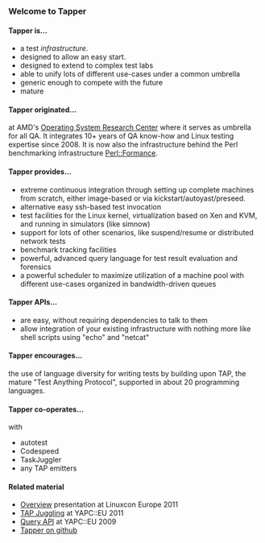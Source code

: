 ### Welcome to Tapper

#### Tapper is...

* a test *infrastructure*.
* designed to allow an easy start.
* designed to extend to complex test labs
* able to unify lots of different use-cases under a common umbrella
* generic enough to compete with the future
* mature

#### Tapper originated...

at AMD's [Operating System Research Center](http://amd64.org) where it
serves as umbrella for all QA. It integrates 10+ years of QA know-how
and Linux testing expertise since 2008. It is now also the
infrastructure behind the Perl benchmarking infrastructure
[Perl::Formance](http://perlformance.net).

#### Tapper provides...

* extreme continuous integration through setting up complete machines
  from scratch, either image-based or via kickstart/autoyast/preseed.
* alternative easy ssh-based test invocation
* test facilities for the Linux kernel, virtualization based on Xen
  and KVM, and running in simulators (like simnow)
* support for lots of other scenarios, like suspend/resume or distributed
  network tests
* benchmark tracking facilities
* powerful, advanced query language for test result evaluation and
  forensics
* a powerful scheduler to maximize utilization of a machine pool with
  different use-cases organized in bandwidth-driven queues

#### Tapper APIs...

* are easy, without requiring dependencies to talk to them
* allow integration of your existing infrastructure with nothing more
  like shell scripts using "echo" and "netcat"

#### Tapper encourages...

the use of language diversity for writing tests by building upon TAP,
the mature "Test Anything Protocol", supported in about 20 programming
languages.

#### Tapper co-operates...

with

* autotest
* Codespeed
* TaskJuggler
* any TAP emitters

#### Related material

* [Overview](http://www.amd64.org/fileadmin/user_upload/pub/linuxcon_eu_2011_linux_and_virtualization_testing_with_tapper.pdf)
  presentation at Linuxcon Europe 2011
* [TAP Juggling](http://amd64.org/fileadmin/user_upload/pub/yapc_eu_2011_tapjuggling.pdf)
  at YAPC::EU 2011
* [Query API](http://www.amd64.org/fileadmin/user_upload/pub/yapc_eu_2009_cinderella_tap.pdf)
  at YAPC::EU 2009
* [Tapper on github](http://github.com/amd)
